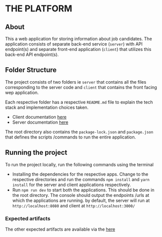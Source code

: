 # THE PLATFORM

## About

This a web application for storing information about job candidates. The application
consists of separate back-end service (`server`) with API endpoint(s) and separate front-end application (`client`) that utilizes this back-end API endpoint(s).

## Folder Structure

The project consists of two folders ie `server` that contains all the files corresponding
to the server code and `client` that contains the front facing wep application.

Each respective folder has a respective `README.md` file to explain the tech stack and implementation choices taken.

- Client documentation [here](./client/README.md)
- Server documentation [here](./server/README.md)

The root directory also contains the `package-lock.json` and `package.json` that defines the scripts /commands to run the entire application.

## Running the project

To run the project locally, run the following commands using the terminal

- Installing the dependencies for the respective apps. Change to the respective directories and run the commands `npm install` and `yarn install` for the server and client applications respectively.
- Run `npm run dev` to start both the applications. This should be done in the root directory.
  The console should output the endpoints /urls at which the applications are running. by default, the server will run at `http://localhost:8080` and client at `http://localhost:3000/`

### Expected artifacts

The other expected artifacts are available via the [here](./docs/README.md)
